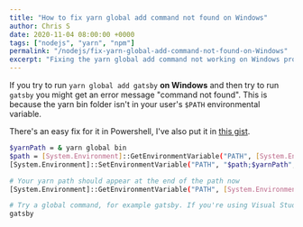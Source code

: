 ```yaml
---
title: "How to fix yarn global add command not found on Windows"
author: Chris S
date: 2020-11-04 08:00:00 +0000
tags: ["nodejs", "yarn", "npm"]
permalink: "/nodejs/fix-yarn-global-add-command-not-found-on-Windows"
excerpt: "Fixing the yarn global add command not working on Windows properly, where a command not found error occurs after trying to run the command you've added globally."
---
```

[1]: https://gist.github.com/yetanotherchris/1e339bd72d4698f70e2c3a02b04fc1c8

If you try to run `yarn global add gatsby` **on Windows** and then try to run `gatsby` you might get an error message "command not found". This is because the yarn bin folder isn't in your user's `$PATH` environmental variable. 

There's an easy fix for it in Powershell, I've also put it in [this gist][1].

```bash
$yarnPath = & yarn global bin
$path = [System.Environment]::GetEnvironmentVariable("PATH", [System.EnvironmentVariableTarget]::User)
[System.Environment]::SetEnvironmentVariable("PATH", "$path;$yarnPath", [System.EnvironmentVariableTarget]::User)

# Your yarn path should appear at the end of the path now
[System.Environment]::GetEnvironmentVariable("PATH", [System.EnvironmentVariableTarget]::User)

# Try a global command, for example gatsby. If you're using Visual Studio Code, you'll need to restart the IDE
gatsby
```